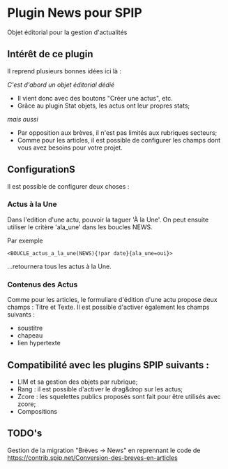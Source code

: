 # Plugin News pour SPIP
Objet éditorial pour la gestion d'actualités

## Intérêt de ce plugin
Il reprend plusieurs bonnes idées ici là :

*C'est d'abord un objet éditorial dédié*
- Il vient donc avec des boutons "Créer une actus", etc.
- Grâce au plugin Stat objets, les actus ont leur propres stats;

*mais aussi*
- Par opposition aux brèves, il n'est pas limités aux rubriques secteurs;
- Comme pour les articles, il est possible de configurer les champs dont vous avez besoins pour votre projet.

## ConfigurationS
Il est possible de configurer deux choses :

### Actus à la Une
Dans l'edition d'une actu, pouvoir la taguer 'À la Une'.
On peut ensuite utiliser le critère 'ala_une' dans les boucles NEWS.

Par exemple
```
<BOUCLE_actus_a_la_une(NEWS){!par date}{ala_une=oui}>
```
…retournera tous les actus à la Une.

### Contenus des Actus
Comme pour les articles, le formuliare d'édition d'une actu propose deux champs : Titre et Texte.
Il est possible d'activer également les champs suivants :
- soustitre
- chapeau
- lien hypertexte

## Compatibilité avec les plugins SPIP suivants :
- LIM et sa gestion des objets par rubrique;
- Rang : il est possible d'activer le drag&drop sur les actus;
- Zcore : les squelettes publics proposés sont fait pour être utilisés avec zcore;
- Compositions

## TODO's
Gestion de la migration  "Brèves -> News" en reprennant le code de https://contrib.spip.net/Conversion-des-breves-en-articles
